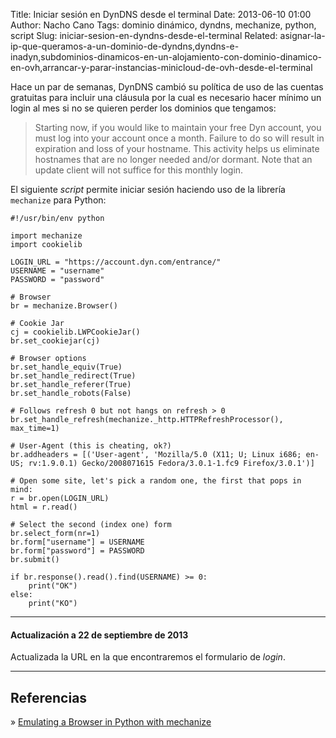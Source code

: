 Title: Iniciar sesión en DynDNS desde el terminal
Date: 2013-06-10 01:00
Author: Nacho Cano
Tags: dominio dinámico, dyndns, mechanize, python, script
Slug: iniciar-sesion-en-dyndns-desde-el-terminal
Related: asignar-la-ip-que-queramos-a-un-dominio-de-dyndns,dyndns-e-inadyn,subdominios-dinamicos-en-un-alojamiento-con-dominio-dinamico-en-ovh,arrancar-y-parar-instancias-minicloud-de-ovh-desde-el-terminal

Hace un par de semanas, DynDNS cambió su política de uso de las cuentas
gratuitas para incluir una cláusula por la cual es necesario hacer
mínimo un login al mes si no se quieren perder los dominios que
tengamos:

> Starting now, if you would like to maintain your free Dyn account, you
> must log into your account once a month. Failure to do so will result
> in expiration and loss of your hostname. This activity helps us
> eliminate hostnames that are no longer needed and/or dormant. Note
> that an update client will not suffice for this monthly login.

El siguiente _script_ permite iniciar sesión haciendo uso de la librería
`mechanize` para Python:

    #!/usr/bin/env python

    import mechanize
    import cookielib

    LOGIN_URL = "https://account.dyn.com/entrance/"
    USERNAME = "username"
    PASSWORD = "password"

    # Browser
    br = mechanize.Browser()

    # Cookie Jar
    cj = cookielib.LWPCookieJar()
    br.set_cookiejar(cj)

    # Browser options
    br.set_handle_equiv(True)
    br.set_handle_redirect(True)
    br.set_handle_referer(True)
    br.set_handle_robots(False)

    # Follows refresh 0 but not hangs on refresh > 0
    br.set_handle_refresh(mechanize._http.HTTPRefreshProcessor(), max_time=1)

    # User-Agent (this is cheating, ok?)
    br.addheaders = [('User-agent', 'Mozilla/5.0 (X11; U; Linux i686; en-US; rv:1.9.0.1) Gecko/2008071615 Fedora/3.0.1-1.fc9 Firefox/3.0.1')]

    # Open some site, let's pick a random one, the first that pops in mind:
    r = br.open(LOGIN_URL)
    html = r.read()

    # Select the second (index one) form
    br.select_form(nr=1)
    br.form["username"] = USERNAME
    br.form["password"] = PASSWORD
    br.submit()

    if br.response().read().find(USERNAME) >= 0:
        print("OK")
    else:
        print("KO")

* * * * *

#### Actualización a 22 de septiembre de 2013

Actualizada la URL en la que encontraremos el formulario de _login_.

* * * * *

Referencias
-----------

» [Emulating a Browser in Python with mechanize][]

  [Emulating a Browser in Python with mechanize]: http://stockrt.github.io/p/emulating-a-browser-in-python-with-mechanize/
    "Emulating a Browser in Python with mechanize"
